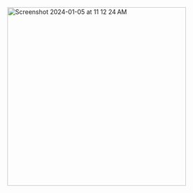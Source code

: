 <img width="407" alt="Screenshot 2024-01-05 at 11 12 24 AM" src="https://github.com/mmg-workmail/chat-box-support/assets/112702172/b841832b-d27a-420e-9a1d-e722d04b707a">
